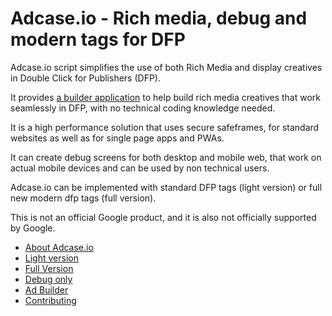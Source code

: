 Adcase.io  - Rich media, debug and modern tags for DFP
======================================================

Adcase.io script simplifies the use of both Rich Media and display creatives in Double Click for Publishers (DFP). 

It provides [a builder application](https://builder.adcase.io) to help build rich media creatives that work seamlessly in DFP, with no technical coding knowledge needed.

It is a high performance solution that uses secure safeframes, for standard websites as well as for single page apps and PWAs. 

It can create debug screens for both desktop and mobile web, that work on actual mobile devices and can be used by non technical users.

Adcase.io can be implemented with standard DFP tags (light version) or full new modern dfp tags (full version).

This is not an official Google product, and it is also not officially supported by Google.


* [About Adcase.io](https://github.com/Adcase/adcase.js/wiki/home)
* [Light version](https://github.com/Adcase/adcase.js/wiki/light-version)
* [Full Version](https://github.com/Adcase/adcase.js/wiki/full)
* [Debug only](https://github.com/Adcase/adcase.js/wiki/debug)
* [Ad Builder](https://github.com/Adcase/adcase.js/wiki/builder)
* [Contributing](https://github.com/Adcase/adcase.js/wiki/contributing)
